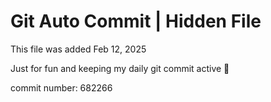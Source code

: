 # Git Auto Commit | Hidden File

This file was added Feb 12, 2025

Just for fun and keeping my daily git commit active 🤪

commit number: 682266
